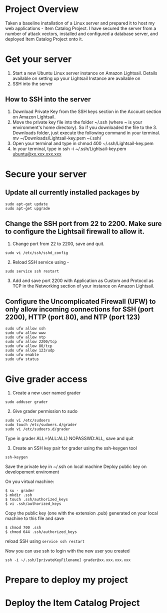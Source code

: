 # Project Overview

Taken a baseline installation of a Linux server and prepared it to host my web applications - Item Catalog Project. I have secured the server from a number of attack vectors, installed and configured a database server, and deployed Item Catalog Project onto it.

# Get your server
1. Start a new Ubuntu Linux server instance on Amazon Lightsail. Details available on setting up your Lightsail Instance are available on
2. SSH into the server 
## How to SSH into the server
1. Download Private Key from the SSH keys section in the Account section on Amazon Lightsail.
2. Move the private key file into the folder ~/.ssh (where ~ is your environment's home directory). So if you downloaded the file to the 3. Downloads folder, just execute the following command in your terminal. mv ~/Downloads/Lightsail-key.pem ~/.ssh/
4. Open your terminal and type in chmod 400 ~/.ssh/Lightsail-key.pem
5. In your terminal, type in ssh -i ~/.ssh/Lightsail-key.pem ubuntu@xx.xxx.xxx.xxx

# Secure your server
## Update all currently installed packages by 
```linux
sudo apt-get update
sudo apt-get upgrade
```
## Change the SSH port from 22 to 2200. Make sure to configure the Lightsail firewall to allow it.
1. Change port from 22 to 2200, save and quit.
```linux
sudo vi /etc/ssh/sshd_config
```
2. Reload SSH service using - 
```linux
sudo service ssh restart
```
3. Add and save port 2200 with Application as Custom and Protocol as TCP in the Networking section of your instance on Amazon Lightsail.

## Configure the Uncomplicated Firewall (UFW) to only allow incoming connections for SSH (port 2200), HTTP (port 80), and NTP (port 123)
```linux
sudo ufw allow ssh
sudo ufw allow www
sudo ufw allow ntp
sudo ufw allow 2200/tcp
sudo ufw allow 80/tcp
sudo ufw allow 123/udp
sudo ufw enable 
sudo ufw status
```
# Give grader access
1. Create a new user named grader
```linux
sudo adduser grader
```
2. Give grader permission to sudo
```linux
sudo vi /etc/sudoers
sudo touch /etc/sudoers.d/grader
sudo vi /etc/sudoers.d/grader 
```
Type in grader ALL=(ALL:ALL) NOPASSWD:ALL, save and quit

3. Create an SSH key pair for grader using the ssh-keygen tool
```linux
ssh-keygen
```
Save the private key in ~/.ssh on local machine
Deploy public key on developement enviroment

On you virtual machine:
```linux
$ su - grader
$ mkdir .ssh
$ touch .ssh/authorized_keys
$ vi .ssh/authorized_keys
```
Copy the public key (one with the extension .pub) generated on your local machine to this file and save

```
$ chmod 700 .ssh
$ chmod 644 .ssh/authorized_keys
```
reload SSH using 
```service ssh restart```

Now you can use ssh to login with the new user you created

```ssh -i ~/.ssh/[privateKeyFilename] grader@xx.xxx.xxx.xxx```

# Prepare to deploy my project
# Deploy the Item Catalog Project
